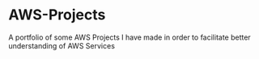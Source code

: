 # AWS-Projects
A portfolio of some AWS Projects I have made in order to facilitate better understanding of AWS Services
